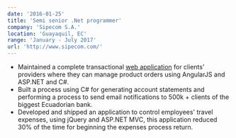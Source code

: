 ```yaml
---
date: '2016-01-25'
title: 'Semi senior .Net programmer'
company: 'Sipecom S.A.'
location: 'Guayaquil, EC'
range: 'January - July 2017'
url: 'http://www.sipecom.com/'
---
```


- Maintained a complete transactional [web application](https://proveedores.elrosado.com/#) for clients’ providers where they can manage product orders using AngularJS and ASP.NET and C#.
- Built a process using C# for generating account statements and performing a process to send email notifications to 500k + clients of the biggest Ecuadorian bank.
- Developed and shipped an application to control employees' travel expenses, using jQuery and ASP.NET MVC, this application reduced 30% of the time for beginning the expenses process return.
